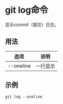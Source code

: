 # git log命令
显示commit（提交）日志。

## 用法
| 选项 | 说明 |
| --- | --- |	
| --oneline | 一行显示 |

## 示例
```shell
git log --oneline
```
